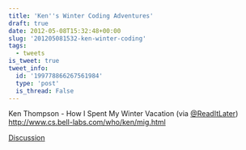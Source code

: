 ```yaml
---
title: 'Ken''s Winter Coding Adventures'
draft: true
date: 2012-05-08T15:32:48+00:00
slug: '201205081532-ken-winter-coding'
tags:
  - tweets
is_tweet: true
tweet_info:
  id: '199778866267561984'
  type: 'post'
  is_thread: False
---
```




Ken Thompson - How I Spent My Winter Vacation (via [@ReadItLater](https://x.com/ReadItLater)) <http://www.cs.bell-labs.com/who/ken/mig.html>

[Discussion](https://x.com/sytelus/status/199778866267561984)
